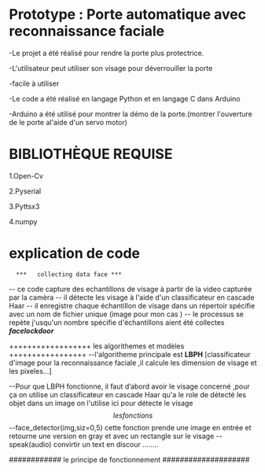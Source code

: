 <h1>  Prototype : Porte automatique avec reconnaissance faciale  </h1>
-Le projet a été réalisé pour rendre la porte plus protectrice.

-L'utilisateur peut utiliser son visage pour déverrouiller la porte

-facile à utiliser

-Le code a été réalisé en langage Python et en langage C dans Arduino

-Arduino a été utilisé pour montrer la démo de la porte.(montrer l'ouverture de le porte al'aide d'un servo motor)



<h1>BIBLIOTHÈQUE REQUISE</h1>

1.Open-Cv

2.Pyserial

3.Pyttsx3

4.numpy

<h1>explication de code </h1>

      ***   collecting data face ***
      
--   ce code capture des echantillons de visage à partir de la video capturée par la camèra 
--   il détecte les visage à l'aide d'un classificateur en cascade Haar
--   il enregistre chaque échantillon de visage dans un répertoir spécifie avec un nom de fichier unique (image pour mon cas ) 
--    le processus se repète j'usqu'un nombre spécifie d'échantillons aient été collectes
       ***facelockdoor***
        
  ++++++++++++++++++   les algorithemes et modèles  +++++++++++++++++
  --l'algoritheme principale  est  <b> LBPH</b> [classificateur d'image pour la reconnaissance faciale ,il calcule les dimension de visage et les pixeles...]

  --Pour que LBPH fonctionne, il faut d’abord avoir le visage concerné ,pour ça on utilise un classificateur en cascade Haar qu'a le role de détecté les objet dans un image on l'utilise ici pour détecte le visage  
  $$$$$$ les fonctions $$$$$$
  --face_detector(img,siz=0,5) cette fonction  prende une image en entrée et retourne une version en gray et avec un rectangle sur le visage 
   --speak(audio)  convirtir un text en discour 
   ........

   ############  le principe de fonctionnement ####################
  
